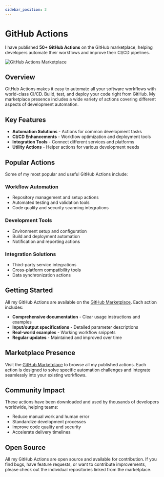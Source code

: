 ```yaml
---
sidebar_position: 2
---
```


# GitHub Actions

I have published **50+ GitHub Actions** on the GitHub marketplace, helping developers automate their workflows and improve their CI/CD pipelines.

![GitHub Actions Marketplace](/assets/screenshots/chrome_nSvEKPj2YO.png)

## Overview

GitHub Actions makes it easy to automate all your software workflows with world-class CI/CD. Build, test, and deploy your code right from GitHub. My marketplace presence includes a wide variety of actions covering different aspects of development automation.

## Key Features

- **Automation Solutions** - Actions for common development tasks
- **CI/CD Enhancements** - Workflow optimization and deployment tools  
- **Integration Tools** - Connect different services and platforms
- **Utility Actions** - Helper actions for various development needs

## Popular Actions

Some of my most popular and useful GitHub Actions include:

### Workflow Automation
- Repository management and setup actions
- Automated testing and validation tools
- Code quality and security scanning integrations

### Development Tools  
- Environment setup and configuration
- Build and deployment automation
- Notification and reporting actions

### Integration Solutions
- Third-party service integrations
- Cross-platform compatibility tools
- Data synchronization actions

## Getting Started

All my GitHub Actions are available on the [GitHub Marketplace](https://github.com/marketplace?query=austenstone). Each action includes:

- **Comprehensive documentation** - Clear usage instructions and examples
- **Input/output specifications** - Detailed parameter descriptions  
- **Real-world examples** - Working workflow snippets
- **Regular updates** - Maintained and improved over time

## Marketplace Presence

Visit the [GitHub Marketplace](https://github.com/marketplace?query=austenstone) to browse all my published actions. Each action is designed to solve specific automation challenges and integrate seamlessly into your existing workflows.

## Community Impact

These actions have been downloaded and used by thousands of developers worldwide, helping teams:
- Reduce manual work and human error
- Standardize development processes
- Improve code quality and security
- Accelerate delivery timelines

## Open Source

All my GitHub Actions are open source and available for contribution. If you find bugs, have feature requests, or want to contribute improvements, please check out the individual repositories linked from the marketplace.
